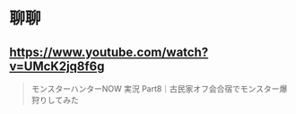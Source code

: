 # 聊聊

## https://www.youtube.com/watch?v=UMcK2jq8f6g

> モンスターハンターNOW 実況 Part8｜古民家オフ会合宿でモンスター爆狩りしてみた 
